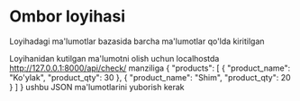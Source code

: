 # Ombor loyihasi

Loyihadagi ma'lumotlar bazasida barcha ma'lumotlar qo'lda kiritilgan

Loyihanidan kutilgan ma'lumotni olish uchun localhostda http://127.0.0.1:8000/api/check/ manziliga {
  "products": [
    {
      "product_name": "Ko'ylak",
      "product_qty": 30
    },
    {
      "product_name": "Shim",
      "product_qty": 20
    }
  ]
} ushbu JSON ma'lumotlarini yuborish kerak 
